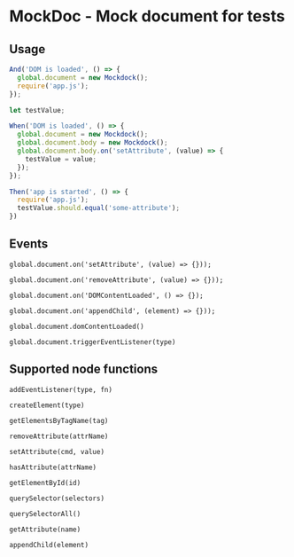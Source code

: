 # MockDoc - Mock document for tests

## Usage

```javascript
And('DOM is loaded', () => {
  global.document = new Mockdock();
  require('app.js');
});
```

```javascript
let testValue;

When('DOM is loaded', () => {
  global.document = new Mockdock();
  global.document.body = new Mockdock();
  global.document.body.on('setAttribute', (value) => {
    testValue = value;
  });
});

Then('app is started', () => {
  require('app.js');
  testValue.should.equal('some-attribute');
})
```

## Events

`global.document.on('setAttribute', (value) => {}));`

`global.document.on('removeAttribute', (value) => {}));`

`global.document.on('DOMContentLoaded', () => {});`

`global.document.on('appendChild', (element) => {}));`

`global.document.domContentLoaded()`

`global.document.triggerEventListener(type)`

## Supported node functions

`addEventListener(type, fn)`

`createElement(type)`

`getElementsByTagName(tag)`

`removeAttribute(attrName)`

`setAttribute(cmd, value)`

`hasAttribute(attrName)`

`getElementById(id)`

`querySelector(selectors)`

`querySelectorAll()`

`getAttribute(name)`

`appendChild(element)`
